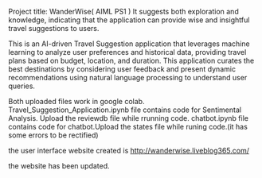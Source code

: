 Project title: WanderWise( AIML PS1 )
It suggests both exploration and knowledge, indicating that the application can provide wise and insightful travel suggestions to users.

This is an AI-driven Travel Suggestion application that leverages machine learning to analyze user preferences and historical data, providing travel plans based on budget, location, and duration. This application curates the best destinations by considering user feedback and present dynamic recommendations using natural language processing to understand user queries.

Both uploaded files work in google colab.
Travel_Suggestion_Application.ipynb file contains code for Sentimental Analysis. Upload the reviewdb file while rrunning code.
chatbot.ipynb file contains code for chatbot.Upload the states file while runing code.(it has some errors to be rectified)

the user interface website created is http://wanderwise.liveblog365.com/

the website has been updated.
